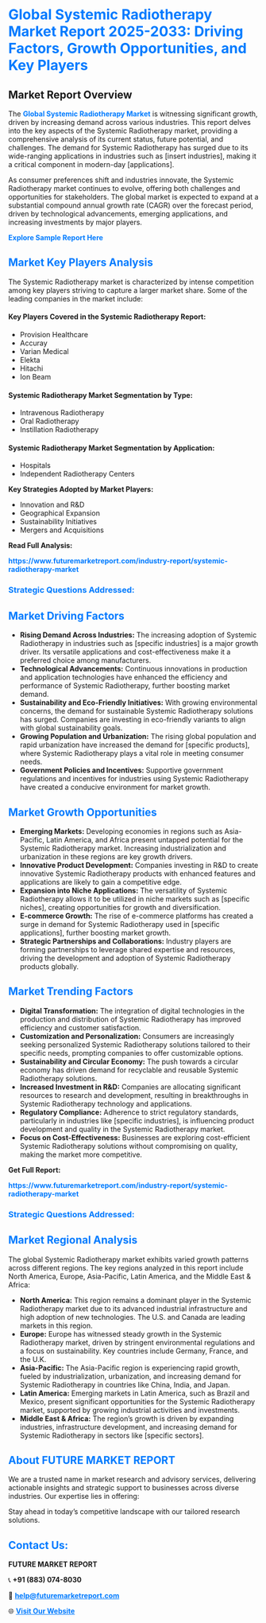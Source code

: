 <h1 style="color: #007BFF;">Global Systemic Radiotherapy Market Report 2025-2033: Driving Factors, Growth Opportunities, and Key Players</h1>

<section id="overview">
<h2>Market Report Overview</h2>
<p>The <a href="https://www.futuremarketreport.com/industry-report/systemic-radiotherapy-market" style="color: #007BFF; text-decoration: none;"><strong>Global Systemic Radiotherapy Market</strong></a> is witnessing significant growth, driven by increasing demand across various industries. This report delves into the key aspects of the Systemic Radiotherapy market, providing a comprehensive analysis of its current status, future potential, and challenges. The demand for Systemic Radiotherapy has surged due to its wide-ranging applications in industries such as [insert industries], making it a critical component in modern-day [applications].</p>
<p>As consumer preferences shift and industries innovate, the Systemic Radiotherapy market continues to evolve, offering both challenges and opportunities for stakeholders. The global market is expected to expand at a substantial compound annual growth rate (CAGR) over the forecast period, driven by technological advancements, emerging applications, and increasing investments by major players.</p>
</section>

<section id="overview">
<p><a href="https://www.futuremarketreport.com/request-sample/reportId=79852" style="color: #007BFF; text-decoration: none;"><strong>Explore Sample Report Here</strong></a></p>
</section>

<section id="key-players">
<h2 style="color: #007BFF;">Market Key Players Analysis</h2>
<p>The Systemic Radiotherapy market is characterized by intense competition among key players striving to capture a larger market share. Some of the leading companies in the market include:</p>
<h4>Key Players Covered in the Systemic Radiotherapy Report:</h4>
<ul><li>Provision Healthcare</li><li>Accuray</li><li>Varian Medical</li><li>Elekta</li><li>Hitachi</li><li>Ion Beam</li></ul>
<h4>Systemic Radiotherapy Market Segmentation by Type:</h4>
<ul><li>Intravenous Radiotherapy</li><li>Oral Radiotherapy</li><li>Instillation Radiotherapy</li></ul>

<h4>Systemic Radiotherapy Market Segmentation by Application:</h4>
<ul><li>Hospitals</li><li>Independent Radiotherapy Centers</li></ul>
<p><strong>Key Strategies Adopted by Market Players:</strong></p>
<ul>
<li>Innovation and R&D</li>
<li>Geographical Expansion</li>
<li>Sustainability Initiatives</li>
<li>Mergers and Acquisitions</li>
</ul>
</section>

<section>
<p><strong>Read Full Analysis: </strong></p><a href="https://www.futuremarketreport.com/industry-report/systemic-radiotherapy-market" style="color: #007BFF; text-decoration: none;"><strong>https://www.futuremarketreport.com/industry-report/systemic-radiotherapy-market</strong></a>
<h3 style="color: #007BFF;">Strategic Questions Addressed:</h3>
</section>

<section id="driving-factors">
<h2 style="color: #007BFF;">Market Driving Factors</h2>
<ul>
<li><strong>Rising Demand Across Industries:</strong> The increasing adoption of Systemic Radiotherapy in industries such as [specific industries] is a major growth driver. Its versatile applications and cost-effectiveness make it a preferred choice among manufacturers.</li>
<li><strong>Technological Advancements:</strong> Continuous innovations in production and application technologies have enhanced the efficiency and performance of Systemic Radiotherapy, further boosting market demand.</li>
<li><strong>Sustainability and Eco-Friendly Initiatives:</strong> With growing environmental concerns, the demand for sustainable Systemic Radiotherapy solutions has surged. Companies are investing in eco-friendly variants to align with global sustainability goals.</li>
<li><strong>Growing Population and Urbanization:</strong> The rising global population and rapid urbanization have increased the demand for [specific products], where Systemic Radiotherapy plays a vital role in meeting consumer needs.</li>
<li><strong>Government Policies and Incentives:</strong> Supportive government regulations and incentives for industries using Systemic Radiotherapy have created a conducive environment for market growth.</li>
</ul>
</section>

<section id="growth-opportunities">
<h2 style="color: #007BFF;">Market Growth Opportunities</h2>
<ul>
<li><strong>Emerging Markets:</strong> Developing economies in regions such as Asia-Pacific, Latin America, and Africa present untapped potential for the Systemic Radiotherapy market. Increasing industrialization and urbanization in these regions are key growth drivers.</li>
<li><strong>Innovative Product Development:</strong> Companies investing in R&D to create innovative Systemic Radiotherapy products with enhanced features and applications are likely to gain a competitive edge.</li>
<li><strong>Expansion into Niche Applications:</strong> The versatility of Systemic Radiotherapy allows it to be utilized in niche markets such as [specific niches], creating opportunities for growth and diversification.</li>
<li><strong>E-commerce Growth:</strong> The rise of e-commerce platforms has created a surge in demand for Systemic Radiotherapy used in [specific applications], further boosting market growth.</li>
<li><strong>Strategic Partnerships and Collaborations:</strong> Industry players are forming partnerships to leverage shared expertise and resources, driving the development and adoption of Systemic Radiotherapy products globally.</li>
</ul>
</section>

<section id="trending-factors">
<h2 style="color: #007BFF;">Market Trending Factors</h2>
<ul>
<li><strong>Digital Transformation:</strong> The integration of digital technologies in the production and distribution of Systemic Radiotherapy has improved efficiency and customer satisfaction.</li>
<li><strong>Customization and Personalization:</strong> Consumers are increasingly seeking personalized Systemic Radiotherapy solutions tailored to their specific needs, prompting companies to offer customizable options.</li>
<li><strong>Sustainability and Circular Economy:</strong> The push towards a circular economy has driven demand for recyclable and reusable Systemic Radiotherapy solutions.</li>
<li><strong>Increased Investment in R&D:</strong> Companies are allocating significant resources to research and development, resulting in breakthroughs in Systemic Radiotherapy technology and applications.</li>
<li><strong>Regulatory Compliance:</strong> Adherence to strict regulatory standards, particularly in industries like [specific industries], is influencing product development and quality in the Systemic Radiotherapy market.</li>
<li><strong>Focus on Cost-Effectiveness:</strong> Businesses are exploring cost-efficient Systemic Radiotherapy solutions without compromising on quality, making the market more competitive.</li>
</ul>
</section>

<section>
<p><strong>Get Full Report: </strong></p><a href="https://www.futuremarketreport.com/industry-report/systemic-radiotherapy-market" style="color: #007BFF; text-decoration: none;"><strong>https://www.futuremarketreport.com/industry-report/systemic-radiotherapy-market</strong></a>
<h3 style="color: #007BFF;">Strategic Questions Addressed:</h3>
</section>


<section id="regional-analysis">
<h2 style="color: #007BFF;">Market Regional Analysis</h2>
<p>The global Systemic Radiotherapy market exhibits varied growth patterns across different regions. The key regions analyzed in this report include North America, Europe, Asia-Pacific, Latin America, and the Middle East & Africa:</p>
<ul>
<li><strong>North America:</strong> This region remains a dominant player in the Systemic Radiotherapy market due to its advanced industrial infrastructure and high adoption of new technologies. The U.S. and Canada are leading markets in this region.</li>
<li><strong>Europe:</strong> Europe has witnessed steady growth in the Systemic Radiotherapy market, driven by stringent environmental regulations and a focus on sustainability. Key countries include Germany, France, and the U.K.</li>
<li><strong>Asia-Pacific:</strong> The Asia-Pacific region is experiencing rapid growth, fueled by industrialization, urbanization, and increasing demand for Systemic Radiotherapy in countries like China, India, and Japan.</li>
<li><strong>Latin America:</strong> Emerging markets in Latin America, such as Brazil and Mexico, present significant opportunities for the Systemic Radiotherapy market, supported by growing industrial activities and investments.</li>
<li><strong>Middle East & Africa:</strong> The region’s growth is driven by expanding industries, infrastructure development, and increasing demand for Systemic Radiotherapy in sectors like [specific sectors].</li>
</ul>
</section>

<footer>
<h2 style="color: #007BFF;">About FUTURE MARKET REPORT</h2>
<p>We are a trusted name in market research and advisory services, delivering actionable insights and strategic support to businesses across diverse industries. Our expertise lies in offering:</p>

<p>Stay ahead in today’s competitive landscape with our tailored research solutions.</p>

<h2 style="color: #007BFF;">Contact Us:</h2>
<p><strong>FUTURE MARKET REPORT</strong></p>
<p>📞 <strong>+91 (883) 074-8030</strong></p>
<p>📧 <strong><a href="mailto:help@futuremarketreport.com" style="color: #007BFF;">help@futuremarketreport.com</a></strong></p>
<p>🌐 <strong><a href="https://www.futuremarketreport.com/" style="color: #007BFF;">Visit Our Website</a></strong></p>
</footer>